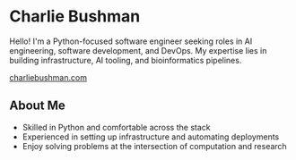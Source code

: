 # Charlie Bushman

Hello! I'm a Python-focused software engineer seeking roles in AI engineering, software development, and DevOps. My expertise lies in building infrastructure, AI tooling, and bioinformatics pipelines.

[charliebushman.com](https://charliebushman.com)

## About Me
- Skilled in Python and comfortable across the stack
- Experienced in setting up infrastructure and automating deployments
- Enjoy solving problems at the intersection of computation and research

<!--
**Ulthran/Ulthran** is a ✨ _special_ ✨ repository because its `README.md` (this file) appears on your GitHub profile.
-->
